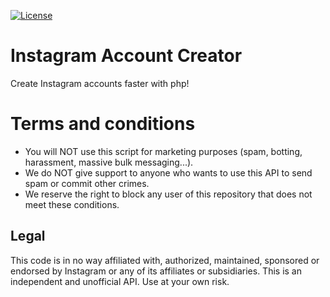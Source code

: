 [![License](https://poser.pugx.org/phpunit/phpunit/license)](https://packagist.org/packages/juanmicl/igcreator)
# Instagram Account Creator
Create Instagram accounts faster with php!
# Terms and conditions
- You will NOT use this script for marketing purposes (spam, botting, harassment, massive bulk messaging...).
- We do NOT give support to anyone who wants to use this API to send spam or commit other crimes.
- We reserve the right to block any user of this repository that does not meet these conditions.
## Legal
This code is in no way affiliated with, authorized, maintained, sponsored or endorsed by Instagram or any of its affiliates or subsidiaries. This is an independent and unofficial API. Use at your own risk.
